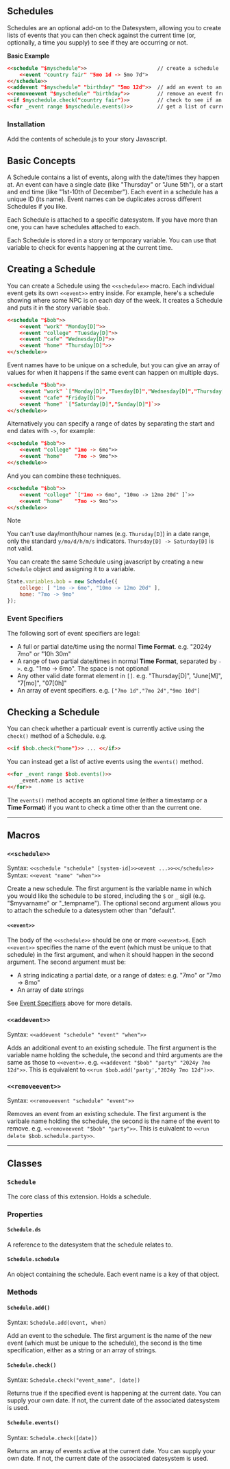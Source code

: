 ## Schedules

Schedules are an optional add-on to the Datesystem, allowing you to create lists of events that you can then check against the current time (or, optionally, a time you supply) to see if they are occurring or not.

**Basic Example**
```html
<<schedule "$myschedule">>                       // create a schedule
    <<event "country fair" "5mo 1d -> 5mo 7d">
<</schedule>> 
<<addevent "$myschedule" "birthday" "5mo 12d">>  // add an event to an existing schedule
<<removeevent "$myschedule" "birthday">>         // remove an event from an existing schedule
<<if $myschedule.check("country fair")>>         // check to see if an event is happening
<<for _event range $myschedule.events()>>        // get a list of currently happening events
```

### Installation

Add the contents of schedule.js to your story Javascript.

## Basic Concepts

A Schedule contains a list of events, along with the date/times they happen at. An event can have a single date (like "Thursday" or "June 5th"), or a start and end time (like "1st-10th of December"). Each event in a schedule has a unique ID (its name). Event names can be duplicates across different Schedules if you like.

Each Schedule is attached to a specific datesystem. If you have more than one, you can have schedules attached to each.

Each Schedule is stored in a story or temporary variable. You can use that variable to check for events happening at the current time. 

## Creating a Schedule

You can create a Schedule using the `<<schedule>>` macro. Each individual event gets its own `<<event>>` entry inside. For example, here's a schedule showing where some NPC is on each day of the week. It creates a Schedule and puts it in the story variable `$bob`.

```html
<<schedule "$bob">>
    <<event "work" "Monday[D]">>
    <<event "college" "Tuesday[D]">>
    <<event "cafe" "Wednesday[D]">>
    <<event "home" "Thursday[D]">>
<</schedule>>
```

Event names have to be unique on a schedule, but you can give an array of values for when it happens if the same event can happen on multiple days.

```html
<<schedule "$bob">>
    <<event "work" `["Monday[D]","Tuesday[D]","Wednesday[D]","Thursday[D]"]`>>
    <<event "cafe" "Friday[D]">>
    <<event "home" `["Saturday[D]","Sunday[D]"]`>>
<</schedule>>
```

Alternatively you can specify a range of dates by separating the start and end dates with ` -> `, for example:

```html
<<schedule "$bob">>
    <<event "college" "1mo -> 6mo">>
    <<event "home"    "7mo -> 9mo">>
<</schedule>>
```

And you can combine these techniques.

```html
<<schedule "$bob">>
    <<event "college" `["1mo -> 6mo", "10mo -> 12mo 20d" ]`>>
    <<event "home"    "7mo -> 9mo">>
<</schedule>>
```

> [!NOTE]
> You can't use day/month/hour names (e.g. `Thursday[D]`) in a date range, only the standard `y/mo/d/h/m/s` indicators.
> `Thursday[D] -> Saturday[D]` is not valid.

You can create the same Schedule using javascript by creating a new `Schedule` object and assigning it to a variable.

```js
State.variables.bob = new Schedule({
    college: [ "1mo -> 6mo", "10mo -> 12mo 20d" ],
    home: "7mo -> 9mo"
});
```

### Event Specifiers

The following sort of event specifiers are legal:

* A full or partial date/time using the normal **Time Format**. e.g. "2024y 7mo" or "10h 30m"
* A range of two partial date/times in normal **Time Format**, separated by `->`. e.g. "1mo -> 6mo". The space is not optional
* Any other valid date format element in `[]`. e.g. "Thursday[D]", "June[M]", "7[mo]", "07[0h]"
* An array of event specifiers. e.g. `["7mo 1d","7mo 2d","9mo 10d"]`

## Checking a Schedule

You can check whether a particualr event is currently active using the `check()` method of a Schedule. e.g.
```html
<<if $bob.check("home")>> ... <</if>>
```

You can instead get a list of active events using the `events()` method.
```html
<<for _event range $bob.events()>>
    _event.name is active
<</for>>
```

The `events()` method accepts an optional time (either a timestamp or a **Time Format**) if you want to check a time other than the current one.

---
## Macros

### `<<schedule>>`

Syntax: `<<schedule "schedule" [system-id]>><event ...>><</schedule>>`
Syntax: `<<event "name" "when">>`

Create a new schedule. The first argument is the variable name in which you would like the schedule to be stored, including the `$` or `_` sigil (e.g. "$myvarname" or "_tempname"). The optional second argument allows you to attach the schedule to a datesystem other than "default".

#### `<<event>>`

The body of the `<<schedule>>` should be one or more `<<event>>`s. Each `<<event>>` specifies the name of the event (which must be unique to that schedule) in the first argument, and when it should happen in the second argument. The second argument must be:

* A string indicating a partial date, or a range of dates: e.g. "7mo" or "7mo -> 8mo"
* An array of date strings

See [Event Specifiers](#event-specifiers) above for more details.

### `<<addevent>>`

Syntax: `<<addevent "schedule" "event" "when">>`

Adds an additional event to an existing schedule. The first argument is the variable name holding the schedule, the second and third arguments are the same as those to `<<event>>`. e.g. `<<addevent "$bob" "party" "2024y 7mo 12d">>`. This is equivalent to `<<run $bob.add('party',"2024y 7mo 12d")>>`.

### `<<removeevent>>`

Syntax: `<<removeevent "schedule" "event">>`

Removes an event from an existing schedule. The first argument is the varibale name holding the schedule, the second is the name of the event to remove. e.g. `<<removeevent "$bob" "party">>`. This is euivalent to `<<run delete $bob.schedule.party>>`.

---
## Classes

### `Schedule`

The core class of this extension. Holds a schedule.

### Properties
#### `Schedule.ds`
A reference to the datesystem that the schedule relates to.

#### `Schedule.schedule`
An object containing the schedule. Each event name is a key of that object.

### Methods
#### `Schedule.add()`

Syntax: `Schedule.add(event, when)`

Add an event to the schedule. The first argument is the name of the new event (which must be unique to the schedule), the second is the time specification, either as a string or an array of strings.

#### `Schedule.check()`

Syntax: `Schedule.check("event_name", [date])`

Returns true if the specified event is happening at the current date. You can supply your own date. If not, the current date of the associated datesystem is used.

#### `Schedule.events()`

Syntax: `Schedule.check([date])`

Returns an array of events active at the current date. You can supply your own date. If not, the current date of the associated datesystem is used.